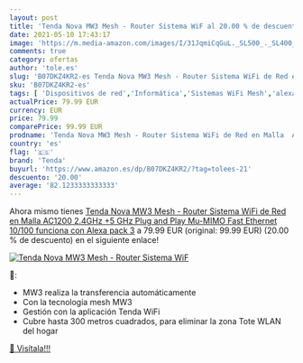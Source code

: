 ```yaml
---
layout: post
title: 'Tenda Nova MW3 Mesh - Router Sistema WiF al 20.00 % de descuento'
date: 2021-05-10 17:43:17
image: 'https://m.media-amazon.com/images/I/31JqmiCqGuL._SL500_._SL400_.jpg'
comments: true
category: ofertas
author: 'tole.es'
slug: 'B07DKZ4KR2-es Tenda Nova MW3 Mesh - Router Sistema WiFi de Red en Malla...'
sku: 'B07DKZ4KR2-es'
tags: [ 'Dispositivos de red','Informática','Sistemas WiFi Mesh','alexa','tenda', ]
actualPrice: 79.99 EUR
currency: EUR
price: 79.99
comparePrice: 99.99 EUR
prodname: 'Tenda Nova MW3 Mesh - Router Sistema WiFi de Red en Malla  AC1200  2.4GHz +5 GHz  Plug and Play  Mu-MIMO  Fast Ethernet 10/100  funciona con Alexa   pack 3'
country: 'es'
flag: '🇪🇸'
brand: 'Tenda'
buyurl: 'https://www.amazon.es/dp/B07DKZ4KR2/?tag=tolees-21'
descuento: '20.00'
average: '82.1233333333333'
---
```


Ahora mismo tienes [Tenda Nova MW3 Mesh - Router Sistema WiFi de Red en Malla  AC1200  2.4GHz +5 GHz  Plug and Play  Mu-MIMO  Fast Ethernet 10/100  funciona con Alexa   pack 3](https://www.amazon.es/dp/B07DKZ4KR2/?tag=tolees-21) a 79.99 EUR (original: 99.99 EUR) (20.00 %  de descuento) en el siguiente enlace!

[![Tenda Nova MW3 Mesh - Router Sistema WiF](https://m.media-amazon.com/images/I/31JqmiCqGuL._SL500_._SL400_.jpg)](https://www.amazon.es/dp/B07DKZ4KR2/?tag=tolees-21)

🔎:

- MW3 realiza la transferencia automáticamente
- Con la tecnología mesh MW3
- Gestión con la aplicación Tenda WiFi
- Cubre hasta 300 metros cuadrados, para eliminar la zona Tote WLAN del hogar

[🛒 Visítala!!!](https://www.amazon.es/dp/B07DKZ4KR2/?tag=tolees-21)
